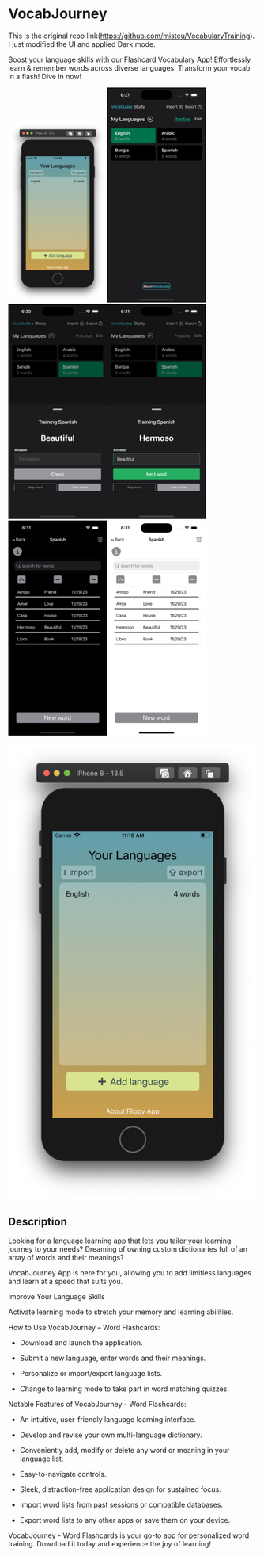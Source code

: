 # VocabJourney

This is the original repo link(https://github.com/misteu/VocabularyTraining). I just modified the UI and applied Dark mode. 

Boost your language skills with our Flashcard Vocabulary App!  Effortlessly learn & remember words across diverse languages. Transform your vocab in a flash! Dive in now!



<img src=https://github.com/salehmasum/VocabularyApp/blob/master/screenshots/flippy1.png width=200><img src=https://github.com/salehmasum/VocabularyApp/blob/master/screenshots/two.png width=200><img src=https://github.com/salehmasum/VocabularyApp/blob/master/screenshots/three.png width=200><img src=https://github.com/salehmasum/VocabularyApp/blob/master/screenshots/four.png width=200><img src=https://github.com/salehmasum/VocabularyApp/blob/master/screenshots/five.png width=200><img src=https://github.com/salehmasum/VocabularyApp/blob/master/screenshots/six.png width=200>

![alt text](https://github.com/salehmasum/VocabularyApp/blob/master/screenshots/flippy1.png?raw=true)



## Description

Looking for a language learning app that lets you tailor your learning journey to your needs? Dreaming of owning custom dictionaries full of an array of words and their meanings? 

VocabJourney App is here for you, allowing you to add limitless languages and learn at a speed that suits you.

Improve Your Language Skills

Activate learning mode to stretch your memory and learning abilities. 

How to Use VocabJourney – Word Flashcards:

* Download and launch the application.

* Submit a new language, enter words and their meanings.

* Personalize or import/export language lists.

* Change to learning mode to take part in word matching quizzes.

Notable Features of VocabJourney - Word Flashcards:

* An intuitive, user-friendly language learning interface.

* Develop and revise your own multi-language dictionary.

* Conveniently add, modify or delete any word or meaning in your language list.

* Easy-to-navigate controls.

* Sleek, distraction-free application design for sustained focus.

* Import word lists from past sessions or compatible databases.

* Export word lists to any other apps or save them on your device.

VocabJourney - Word Flashcards is your go-to app for personalized word training. Download it today and experience the joy of learning!




 





